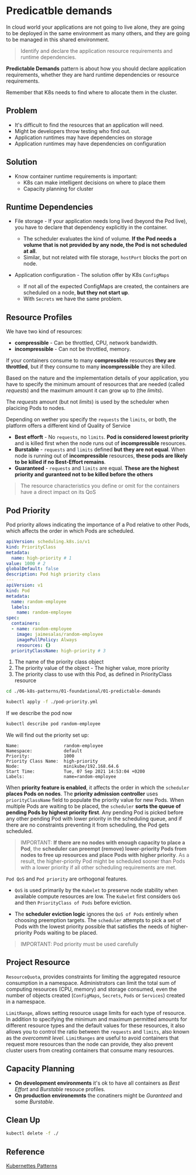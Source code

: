 # Predicatble demands

In cloud world your applications are not going to live alone, they are going to be deployed in the same environment as many others, and they are going to be managed in this shared environment.

> Identify and declare the application resource requirements and runtime dependencies.

**Predictable Demands** pattern is about how you should declare application requirements, whether they are hard runtime dependencies or resource requirements.

Remember that K8s needs to find where to allocate them in the cluster.

## Problem

* It's difficult to find the resources that an application will need.
* Might be developers throw testing who find out.
* Application runtimes may have dependencies on storage 
* Application runtimes may have dependencies on configuration

## Solution

* Know container runtime requirements is important:
    - K8s can make intelligent decisions on where to place them
    - Capacity planning for cluster

## Runtime Dependencies

* File storage - If your application needs long lived (beyond the Pod live), you have to declare that dependency explicitly in the container.
    - The scheduler evaluates the kind of volume. **If the Pod needs a volume that is not provided by any node, the Pod is not scheduled at all**.
    - Similar, but not related with file storage, `hostPort` blocks the port on node.

* Application configuration - The solution offer by K8s `ConfigMaps`
    - If not all of the expected ConfigMaps are created, the containers are scheduled on a node, **but they not start up**.
    - With `Secrets` we have the same problem.

## Resource Profiles

We have two kind of resources:

* **compressible** - Can be throttled, CPU, network bandwidth.
* **incompressible** - Can not be throttled, memory.

If your containers consume to many **compressible** resources **they are throttled**, but if they consume to many **incompressible** they are killed.

Based on the nature and the implementation details of your application, you have to specify the minimum amount of resources that are needed (called *requests*) and the maximum amount it can grow up to (the *limits*).

The *requests* amount (but not *limits*) is used by the scheduler when placicing Pods to nodes. 

Depending on wether you specify the `requests` the `limits`, or both, the platform offers a different kind of Quality of Service

* **Best efforft** - No `requests`, no `limits`. **Pod is considered lowest priority** and is killed first when the node runs out of **incompressible** resources.
* **Burstable** - `requests` and `limits` defined **but they are not equal**. When node is running out of **incompressible** resources, **these pods are likely to be killed if no Best-Effort remains**. 
* **Guaranteed** - `requests` and `limits` are equal. **These are the highest priority and guranteed not to be killed before the others**  

> The resource characteristics you define or omit for the containers have a direct impact on its QoS

## Pod Priority

Pod priority allows indicating the importance of a Pod relative to other Pods, which affects the order in which Pods are scheduled.

```yaml
apiVersion: scheduling.k8s.io/v1
kind: PriorityClass
metadata: 
  name: high-priority # 1
value: 1000 # 2
globalDefault: false
description: Pod high priority class 
---
apiVersion: v1
kind: Pod
metadata:
  name: random-employee
  labels:
    name: random-employee
spec:
  containers:
  - name: random-employee
    image: jaimesalas/random-employee
    imagePullPolicy: Always
    resources: {}
  priorityClassName: high-priority # 3

```

1. The name of the priority class object
2. The priority value of the object - The higher value, more priority
3. The priority class to use with this Pod, as defined in PriorityClass resource

```bash
cd ./06-k8s-patterns/01-foundational/01-predictable-demands
```

```bash
kubectl apply -f ./pod-priority.yml
```

If we describe the pod now

```bash
kubectl describe pod random-employee
```

We will find out the priority set up:

```
Name:                 random-employee
Namespace:            default
Priority:             1000
Priority Class Name:  high-priority
Node:                 minikube/192.168.64.6
Start Time:           Tue, 07 Sep 2021 14:53:04 +0200
Labels:               name=random-employee
```

When **priority feature is enabled**, it affects the order in which the `scheduler` **places Pods on nodes**. The **priority admission controller** uses `priorityClassName` field to populate the priority value for new Pods. When multiple Pods are waiting to be placed, the `scheduler` **sorts the queue of pending Pods by highest priority first**. Any pending Pod is picked before any other pending Pod with lower priority in the scheduling queue, and if there are no constraints preventing it from scheduling, the Pod gets scheduled.

> IMPORTANT: **If there are no nodes with enough capacity to place a Pod**, the **scheduler can preempt (remove) lower-priority Pods from nodes to free up resources and place Pods with higher priority**. As a result, the higher-priority Pod might be scheduled sooner than Pods with a lower priority if all other scheduling requirements are met.

`Pod QoS` and `Pod priority` are orthogonal features. 

* `QoS` is used primarily by the `Kubelet` to preserve node stability when available compute resources are low. The `Kubelet` first considers `QoS` and then `PriorityClass of Pods` before eviction. 

* The **scheduler eviction logic** ignores the `QoS of Pods` entirely when choosing preemption targets. The `scheduler` attempts to pick a set of Pods with the lowest priority possible that satisfies the needs of higher-priority Pods waiting to be placed.

> IMPORTANT: Pod priority must be used carefully

## Project Resource

`ResourceQuota`, provides constraints for limiting the aggregated resource consumption in a namespace. Administrators can limit the total sum of computing resources (CPU, memory) and storage consumed, even the number of objects created (`ConfigMaps`, `Secrets`, `Pods` or `Services`) created in a namespace.

`LimitRange`, allows setting resource usage limits for each type of resource. In addition to specifying the minimum and maximum permitted amounts for different resource types and the default values for these resources, it also allows you to control the ratio between the `requests` and `limits`, also known as the *overcommit level*. `LimitRanges` are useful to avoid containers that request more resources than the node can provide, they also prevent cluster users from creating containers that consume many resources.

## Capacity Planning

* **On development environments** it's ok to have all containers as *Best Effort* and *Burstable* resouce profiles.
* **On production environemnts** the conatiners might be *Guranteed* and some *Burstable*.

## Clean Up

```bash
kubectl delete -f ./
```

## Reference

[Kubernettes Patterns](https://k8spatterns.io/)
